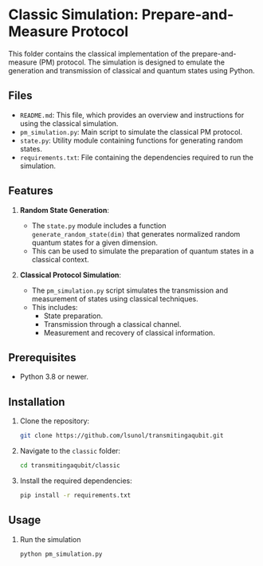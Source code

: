 # Classic Simulation: Prepare-and-Measure Protocol

This folder contains the classical implementation of the prepare-and-measure (PM) protocol. The simulation is designed to emulate the generation and transmission of classical and quantum states using Python.

## Files

- `README.md`: This file, which provides an overview and instructions for using the classical simulation.
- `pm_simulation.py`: Main script to simulate the classical PM protocol.
- `state.py`: Utility module containing functions for generating random states.
- `requirements.txt`: File containing the dependencies required to run the simulation.

## Features

1. **Random State Generation**:
   - The `state.py` module includes a function `generate_random_state(dim)` that generates normalized random quantum states for a given dimension.
   - This can be used to simulate the preparation of quantum states in a classical context.

2. **Classical Protocol Simulation**:
   - The `pm_simulation.py` script simulates the transmission and measurement of states using classical techniques.
   - This includes:
     - State preparation.
     - Transmission through a classical channel.
     - Measurement and recovery of classical information.

## Prerequisites

- Python 3.8 or newer.

## Installation

1. Clone the repository:
   ```bash
   git clone https://github.com/lsunol/transmitingaqubit.git

2. Navigate to the `classic` folder:
   ```bash
   cd transmitingaqubit/classic

3. Install the required dependencies:
   ```bash
   pip install -r requirements.txt

## Usage

1. Run the simulation
   ```bash
   python pm_simulation.py
